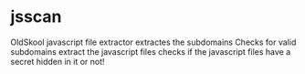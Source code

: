 # jsscan
OldSkool javascript file extractor
extractes the subdomains 
Checks for valid subdomains
extract the javascript files
checks if the javascript files have a secret hidden in it or not!
